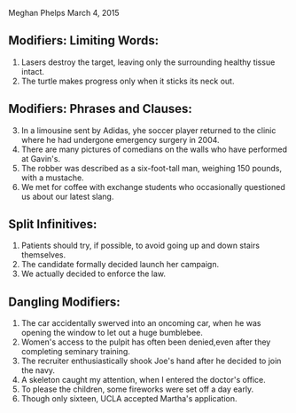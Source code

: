 Meghan Phelps
March 4, 2015

## Modifiers: Limiting Words:

1. Lasers destroy the target, leaving only the surrounding healthy tissue intact.
2. The turtle makes progress only when it sticks its neck out.

## Modifiers: Phrases and Clauses:

3.  In a limousine sent by Adidas, yhe soccer player returned to the clinic where he had undergone emergency surgery in 2004.
4. There are many pictures of comedians on the walls who have performed at Gavin's.
5. The robber was described as a six-foot-tall man, weighing 150 pounds, with a mustache.
6. We met for coffee with exchange students who occasionally questioned us about our latest slang.

## Split Infinitives:

1. Patients should try, if possible, to avoid going up and down stairs themselves.
2. The candidate formally decided launch her campaign.
3. We actually decided to enforce the law.

## Dangling Modifiers:

1. The car accidentally swerved into an oncoming car, when he was opening the window to let out a huge bumblebee.
2. Women's access to the pulpit has often been denied,even after they completing seminary training.
3. The recruiter enthusiastically shook Joe's hand after he decided to join the navy.
4.  A skeleton caught my attention, when I entered the doctor's office.
5. To please the children, some fireworks were set off a day early.
6. Though only sixteen, UCLA accepted Martha's application.